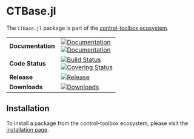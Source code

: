 # CTBase.jl

[ci-img]: https://github.com/control-toolbox/CTBase.jl/actions/workflows/CI.yml/badge.svg?branch=main
[ci-url]: https://github.com/control-toolbox/CTBase.jl/actions/workflows/CI.yml?query=branch%3Amain

[co-img]: https://codecov.io/gh/control-toolbox/CTBase.jl/branch/main/graph/badge.svg?token=YM5YQQUSO3
[co-url]: https://codecov.io/gh/control-toolbox/CTBase.jl

[doc-dev-img]: https://img.shields.io/badge/docs-dev-blue.svg
[doc-dev-url]: http://control-toolbox.github.io/CTBase.jl/dev

[doc-stable-img]: https://img.shields.io/badge/docs-stable-blue.svg
[doc-stable-url]: http://control-toolbox.github.io/CTBase.jl/stable

[down-img]: https://shields.io/endpoint?url=https://pkgs.genieframework.com/api/v1/badge/CTBase
[down-url]: https://pkgs.genieframework.com?packages=CTBase

[release-img]: https://img.shields.io/github/v/release/control-toolbox/CTBase.jl.svg?style=round-square
[release-url]: https://github.com/control-toolbox/CTBase.jl/releases

The `CTBase.jl` package is part of the [control-toolbox ecosystem](https://github.com/control-toolbox).

|                    |                                                                                                       |
|:-------------------|:------------------------------------------------------------------------------------------------------|
| **Documentation**  | [![Documentation][doc-stable-img]][doc-stable-url] <br> [![Documentation][doc-dev-img]][doc-dev-url]  |
| **Code Status**    | [![Build Status][ci-img]][ci-url] <br> [![Covering Status][co-img]][co-url]                           |
| **Release**        | [![Release][release-img]][release-url]                                                                |
| **Downloads**      | [![Downloads][down-img]][down-url]                                                                    |

## Installation

To install a package from the control-toolbox ecosystem, please visit the [installation page](https://github.com/control-toolbox#installation).
